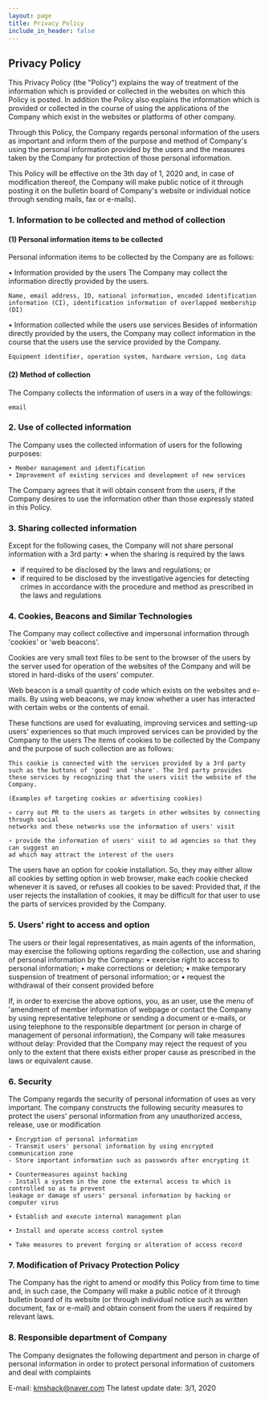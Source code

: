 ```yaml
---
layout: page
title: Privacy Policy
include_in_header: false
---
```


## Privacy Policy


This Privacy Policy (the "Policy") explains the way of treatment of the information which is
provided or collected in the websites on which this Policy is posted. In addition the Policy also
explains the information which is provided or collected in the course of using the applications
of the Company which exist in the websites or platforms of other company.

Through this Policy, the Company regards personal information of the users as important and
inform them of the purpose and method of Company's using the personal information
provided by the users and the measures taken by the Company for protection of those personal
information.

This Policy will be effective on the 3th day of 1, 2020 and, in case of modification thereof,
the Company will make public notice of it through posting it on the bulletin board of
Company's website or individual notice through sending mails, fax or e-mails).





### 1. Information to be collected and method of collection

#### (1) Personal information items to be collected

Personal information items to be collected by the Company are as follows:

• Information provided by the users
The Company may collect the information directly provided by the users.
```
Name, email address, ID, national information, encoded identification information (CI), identification information of overlapped membership (DI)
```
• Information collected while the users use services
Besides of information directly provided by the users, the Company may collect information in
the course that the users use the service provided by the Company.
```
Equipment identifier, operation system, hardware version, Log data
```


#### (2) Method of collection

The Company collects the information of users in a way of the followings:
```
email
```


### 2. Use of collected information

The Company uses the collected information of users for the following purposes:
```
• Member management and identification 
• Improvement of existing services and development of new services
```
The Company agrees that it will obtain consent from the users, if the Company desires to use
the information other than those expressly stated in this Policy.



### 3. Sharing collected information

Except for the following cases, the Company will not share personal information with a 3rd
party:
• when the sharing is required by the laws
- if required to be disclosed by the laws and regulations; or
- if required to be disclosed by the investigative agencies for detecting crimes in
accordance with the procedure and method as prescribed in the laws and regulations



### 4. Cookies, Beacons and Similar Technologies

The Company may collect collective and impersonal information through 'cookies' or 'web
beacons'.

Cookies are very small text files to be sent to the browser of the users by the server used for
operation of the websites of the Company and will be stored in hard-disks of the users'
computer.

Web beacon is a small quantity of code which exists on the websites and e-mails. By using web
beacons, we may know whether a user has interacted with certain webs or the contents of
email.

These functions are used for evaluating, improving services and setting-up users' experiences so
that much improved services can be provided by the Company to the users
The items of cookies to be collected by the Company and the purpose of such collection are as
follows:

```
This cookie is connected with the services provided by a 3rd party such as the buttons of 'good' and 'share'. The 3rd party provides these services by recognizing that the users visit the website of the Company.

(Examples of targeting cookies or advertising cookies)

∘ carry out PR to the users as targets in other websites by connecting through social
networks and these networks use the information of users' visit

∘ provide the information of users' visit to ad agencies so that they can suggest an
ad which may attract the interest of the users
```

The users have an option for cookie installation. So, they may either allow all cookies by setting
option in web browser, make each cookie checked whenever it is saved, or refuses all cookies to
be saved: Provided that, if the user rejects the installation of cookies, it may be difficult for that user to use the parts of services provided by the Company.



### 5. Users' right to access and option

The users or their legal representatives, as main agents of the information, may exercise the
following options regarding the collection, use and sharing of personal information by the
Company:
• exercise right to access to personal information;
• make corrections or deletion;
• make temporary suspension of treatment of personal information; or
• request the withdrawal of their consent provided before

If, in order to exercise the above options, you, as an user, use the menu of 'amendment of
member information of webpage or contact the Company by using representative telephone or
sending a document or e-mails, or using telephone to the responsible department (or person in
charge of management of personal information), the Company will take measures without
delay: Provided that the Company may reject the request of you only to the extent that there
exists either proper cause as prescribed in the laws or equivalent cause.



### 6. Security
The Company regards the security of personal information of uses as very important. The
company constructs the following security measures to protect the users' personal information
from any unauthorized access, release, use or modification

```
• Encryption of personal information
- Transmit users' personal information by using encrypted communication zone 
- Store important information such as passwords after encrypting it

• Countermeasures against hacking
- Install a system in the zone the external access to which is controlled so as to prevent
leakage or damage of users' personal information by hacking or computer virus

• Establish and execute internal management plan

• Install and operate access control system

• Take measures to prevent forging or alteration of access record
```



### 7. Modification of Privacy Protection Policy

The Company has the right to amend or modify this Policy from time to time and, in such case,
the Company will make a public notice of it through bulletin board of its website (or through
individual notice such as written document, fax or e-mail) and obtain consent from the users if
required by relevant laws.



### 8. Responsible department of Company

The Company designates the following department and person in charge of personal
information in order to protect personal information of customers and deal with complaints


E-mail: kmshack@naver.com
The latest update date: 3/1, 2020



